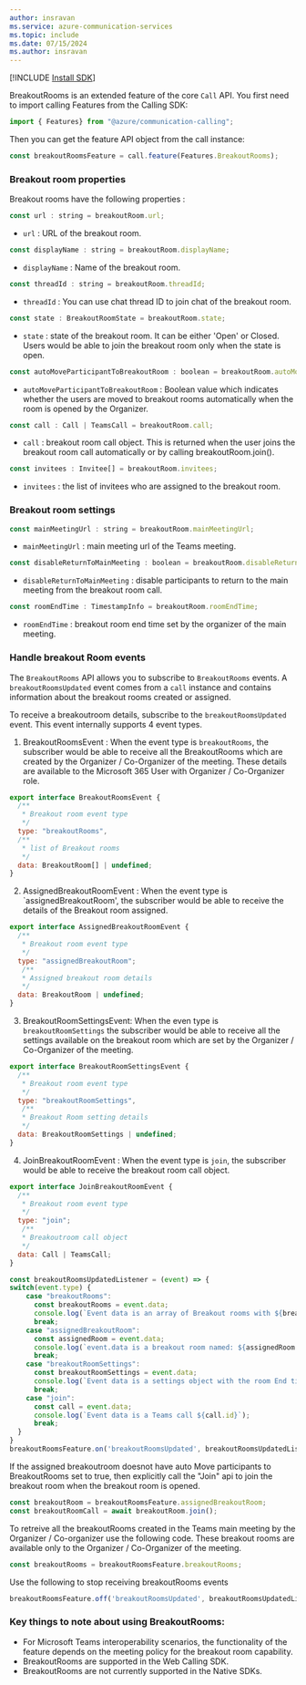 ```yaml
---
author: insravan
ms.service: azure-communication-services
ms.topic: include
ms.date: 07/15/2024
ms.author: insravan
---
```

[!INCLUDE [Install SDK](../install-sdk/install-sdk-web.md)]

BreakoutRooms is an extended feature of the core `Call` API. You first need to import calling Features from the Calling SDK:

```js
import { Features} from "@azure/communication-calling";
```

Then you can get the feature API object from the call instance:
```js
const breakoutRoomsFeature = call.feature(Features.BreakoutRooms);
```
### Breakout room  properties

Breakout rooms have the following properties :

```js
const url : string = breakoutRoom.url;
```
- `url` : URL of the breakout room.

```js
const displayName : string = breakoutRoom.displayName;
```
- `displayName` : Name of the breakout room.

```js
const threadId : string = breakoutRoom.threadId;
```
- `threadId` : You can use chat thread ID to join chat of the breakout room.

```js
const state : BreakoutRoomState = breakoutRoom.state;
```
- `state` : state of the breakout room. It can be either 'Open' or Closed. Users would be able to join the breakout room only when the state is open.

```js
const autoMoveParticipantToBreakoutRoom : boolean = breakoutRoom.autoMoveParticipantToBreakoutRoom;
```
- `autoMoveParticipantToBreakoutRoom` : Boolean value which indicates whether the users are moved to breakout rooms automatically when the room is opened by the Organizer.

```js
const call : Call | TeamsCall = breakoutRoom.call;
```
- `call` : breakout room call object. This is returned when the user joins the breakout room call automatically or by calling breakoutRoom.join().

```js
const invitees : Invitee[] = breakoutRoom.invitees;
```
- `invitees` : the list of invitees who are assigned to the breakout room.

### Breakout room  settings

```js
const mainMeetingUrl : string = breakoutRoom.mainMeetingUrl;
```
- `mainMeetingUrl` : main meeting url of the Teams meeting.

```js
const disableReturnToMainMeeting : boolean = breakoutRoom.disableReturnToMainMeeting;
```
- `disableReturnToMainMeeting` : disable participants to return to the main meeting from the breakout room call.

```js
const roomEndTime : TimestampInfo = breakoutRoom.roomEndTime;
```
- `roomEndTime` : breakout room end time set by the organizer of the main meeting.

### Handle breakout Room events
The `BreakoutRooms` API allows you to subscribe to `BreakoutRooms` events. A `breakoutRoomsUpdated` event comes from a `call` instance and contains information about the breakout rooms created or assigned. 

To receive a breakoutroom details, subscribe to the `breakoutRoomsUpdated` event. This event internally supports 4 event types.

1. BreakoutRoomsEvent : When the event type is `breakoutRooms`, the subscriber would be able to receive all the BreakoutRooms which are created by the Organizer / Co-Organizer of the meeting. These details are available to the Microsoft 365 User with Organizer / Co-Organizer role.
  ```js
  export interface BreakoutRoomsEvent {
    /**
     * Breakout room event type
     */
    type: "breakoutRooms",
    /**
     * list of Breakout rooms
     */
    data: BreakoutRoom[] | undefined;
  }
```

2. AssignedBreakoutRoomEvent :  When the event type is `assignedBreakoutRoom', the subscriber would be able to receive the details of the Breakout room assigned.
```js
export interface AssignedBreakoutRoomEvent {
  /**
   * Breakout room event type
   */
  type: "assignedBreakoutRoom";
   /**
   * Assigned breakout room details
   */
  data: BreakoutRoom | undefined;
}
```

3. BreakoutRoomSettingsEvent: When the even type is `breakoutRoomSettings` the subscriber would be able to receive all the settings available on the breakout room which are set by the Organizer / Co-Organizer of the meeting.
```js
export interface BreakoutRoomSettingsEvent {
  /**
   * Breakout room event type
   */
  type: "breakoutRoomSettings",
   /**
   * Breakout Room setting details
   */
  data: BreakoutRoomSettings | undefined;
}
```
4. JoinBreakoutRoomEvent : When the event type is `join`, the subscriber would be able to receive the breakout room call object.
```js
export interface JoinBreakoutRoomEvent {
  /**
   * Breakout room event type
   */
  type: "join";
   /**
   * Breakoutroom call object
   */
  data: Call | TeamsCall;
}

const breakoutRoomsUpdatedListener = (event) => {
switch(event.type) {
    case "breakoutRooms":
      const breakoutRooms = event.data;
      console.log(`Event data is an array of Breakout rooms with ${breakoutRooms.length} elements`);      
      break;
    case "assignedBreakoutRoom":
      const assignedRoom = event.data;
      console.log(`event.data is a breakout room named: ${assignedRoom.displayName}`);      
      break;
    case "breakoutRoomSettings":
      const breakoutRoomSettings = event.data;
      console.log(`Event data is a settings object with the room End time: ${breakoutRoomSettings.roomEndTime}`);      
      break;
    case "join":
      const call = event.data;
      console.log(`Event data is a Teams call ${call.id}`);      
      break;
  }
}
breakoutRoomsFeature.on('breakoutRoomsUpdated', breakoutRoomsUpdatedListener);
```
If the assigned breakoutroom doesnot have auto Move participants to BreakoutRooms set to true, then explicitly call the "Join" api to join the breakout room when the breakout room is opened.
```js
const breakoutRoom = breakoutRoomsFeature.assignedBreakoutRoom;
const breakoutRoomCall = await breakoutRoom.join();
```
To retreive all the breakoutRooms created in the Teams main meeting by the Organizer / Co-organizer use the following code. These breakout rooms are available only to the Organizer / Co-Organizer of the meeting.
```js
const breakoutRooms = breakoutRoomsFeature.breakoutRooms;
```

Use the following to stop receiving breakoutRooms events
```js
breakoutRoomsFeature.off('breakoutRoomsUpdated', breakoutRoomsUpdatedListener);
```
### Key things to note about using BreakoutRooms:
- For Microsoft Teams interoperability scenarios, the functionality of the feature depends on the meeting policy for the breakout room capability.
- BreakoutRooms are supported in the Web Calling SDK.
- BreakoutRooms are not currently supported in the Native SDKs.
